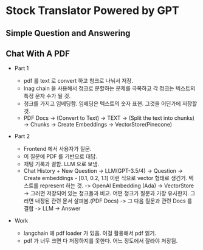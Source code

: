 # Stock Translator Powered by GPT

## Simple Question and Answering

## Chat With A PDF

- Part 1

  - pdf 를 text 로 convert 하고 청크로 나눠서 저장.
  - lnag chain 을 사용해서 청크로 분할하는 문제를 극복하고 각 청크는 텍스트의 특정 문자 수가 될 것.
  - 청크를 가지고 임베딩함. 임베딩은 텍스트의 숫자 표현. 그것을 어딘가에 저장할 것.
  - PDF Docs -> (Convert to Text) -> TEXT -> (Split the text into chunks) -> Chunks -> Create Embeddings -> VectorStore(Pinecone)

- Part 2

  - Frontend 에서 사용자가 질문.
  - 이 질문에 PDF 를 기반으로 대답.
  - 채팅 기록과 결함. LLM 으로 보냄.
  - Chat History + New Question -> LLM(GPT-3.5/4) -> Question -> Create embeddings - [0.1, 0.2, 1.1] 이런 식으로 vector 형태로 생긴거. 텍스트를 represent 하는 것. -> OpenAI Embedding (Ada) -> VectorStore -> 그러면 저장되어 있는 청크들과 비교. 어떤 청크가 질문과 가장 유사한지. 그러면 내장된 관련 문서 살펴봄.(PDF Docs) -> 그 다음 질문과 관련 Docs 를 결합 -> LLM -> Answer

- Work
  - langchain 에 pdf loader 가 있음. 이걸 활용해서 pdf 읽기.
  - pdf 가 너무 크면 다 저장하지를 못한다. 어느 정도에서 잘라야 저장됨.
